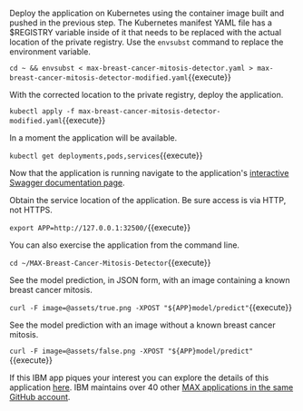 Deploy the application on Kubernetes using the container image built and pushed in the previous step. The Kubernetes manifest YAML file has a $REGISTRY variable inside of it that needs to be replaced with the actual location of the private registry. Use the `envsubst` command to replace the environment variable.

`cd ~ && envsubst < max-breast-cancer-mitosis-detector.yaml > max-breast-cancer-mitosis-detector-modified.yaml`{{execute}}

With the corrected location to the private registry, deploy the application.

`kubectl apply -f max-breast-cancer-mitosis-detector-modified.yaml`{{execute}}

In a moment the application will be available.

`kubectl get deployments,pods,services`{{execute}}

Now that the application is running navigate to the application's [interactive Swagger documentation page](http://[[HOST_SUBDOMAIN]]-32500-[[KATACODA_HOST]].environments.katacoda.com/).

Obtain the service location of the application. Be sure access is via HTTP, not HTTPS.

`export APP=http://127.0.0.1:32500/`{{execute}}

You can also exercise the application from the command line.

`cd ~/MAX-Breast-Cancer-Mitosis-Detector`{{execute}}

See the model prediction, in JSON form, with an image containing a known breast cancer mitosis.

`curl -F image=@assets/true.png -XPOST "${APP}model/predict"`{{execute}}

See the model prediction with an image without a known breast cancer mitosis.

`curl -F image=@assets/false.png -XPOST "${APP}model/predict"`{{execute}}

If this IBM app piques your interest you can explore the details of this application [here](https://github.com/IBM/MAX-Breast-Cancer-Mitosis-Detector). IBM maintains over 40 other [MAX applications in the same GitHub account](https://github.com/search?q=org%3AIBM+MAX&unscoped_q=MAX).
